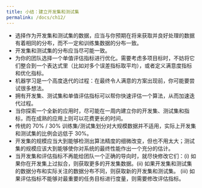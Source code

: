```yaml
---
title: 小结：建立开发集和测试集
permalink: /docs/ch12/
---
```


- 选择作为开发集和测试集的数据，应当与你预期在将来获取并良好处理的数据有着相同的分布，而不一定和训练集数据的分布一致。
- 开发集和测试集的分布应当尽可能一致。
- 为你的团队选择一个单值评估指标进行优化。需要考虑多项目标时，不妨将它们整合到一个表达式里（比如对多个误差指标取平均），或者定义满意度指标和优化指标。
- 机器学习是一个高度迭代的过程：在最终令人满意的方案出现前，你可能要尝试很多想法。
- 拥有开发集、测试集和单值评估指标可以帮你快速评估一个算法，从而加速迭代过程。
- 当你探索一个全新的应用时，尽可能在一周内建立你的开发集、测试集和指标，而在成熟的应用上则可以花费更长的时间。
- 传统的 70% / 30% 训练集/测试集划分对大规模数据并不适用，实际上开发集和测试集的比例会远低于 30%。
- 开发集的规模应当大到能够检测出算法精度的细微改变，但也不用太大；测试集的规模应该大到能够使你对系统的最终性能作出一个充分的估计。
- 当开发集和评估指标不再能给团队一个正确的导向时，就尽快修改它们：(i) 如果你在开发集上过拟合，则获取更多的开发集数据。(ii) 如果开发集和测试集的数据分布和实际关注的数据分布不同，则获取新的开发集和测试集。 (iii) 如果评估指标不能够对最重要的任务目标进行度量，则需要修改评估指标。